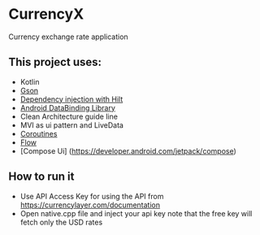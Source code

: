 # CurrencyX
Currency exchange rate application

## This project uses:
- Kotlin
- [Gson](https://github.com/google/gson)
- [Dependency injection with Hilt](https://developer.android.com/training/dependency-injection/hilt-android)
- [Android DataBinding Library](https://developer.android.com/topic/libraries/data-binding)
- Clean Architecture guide line
- MVI as ui pattern and LiveData
- [Coroutines](https://developer.android.com/kotlin/coroutines)
- [Flow](https://developer.android.com/kotlin/flow)
- [Compose Ui] (https://developer.android.com/jetpack/compose)

## How to run it 
- Use API Access Key for using the API from https://currencylayer.com/documentation 
- Open native.cpp file and inject your api key note that the free key will fetch only the USD rates

